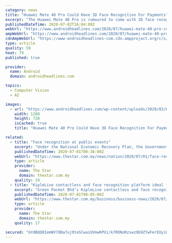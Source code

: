 ```yaml
---
category: news
title: "Huawei Mate 40 Pro Could Have 3D Face Recognition For Payments"
excerpt: "The Huawei Mate 40 Pro is rumoured to come with 3D face recognition for payments as reported by Gizmochina. The world's largest smartphone maker is"
publishedDateTime: 2020-07-02T16:04:00Z
webUrl: "https://www.androidheadlines.com/2020/07/huawei-mate-40-pro-could-have-3d-face-recognition-for-payments.html"
ampWebUrl: "https://www.androidheadlines.com/2020/07/huawei-mate-40-pro-could-have-3d-face-recognition-for-payments.html/amp"
cdnAmpWebUrl: "https://www-androidheadlines-com.cdn.ampproject.org/c/s/www.androidheadlines.com/2020/07/huawei-mate-40-pro-could-have-3d-face-recognition-for-payments.html/amp"
type: article
quality: 59
heat: 79
published: true

provider:
  name: Android
  domain: androidheadlines.com

topics:
  - Computer Vision
  - AI

images:
  - url: "https://www.androidheadlines.com/wp-content/uploads/2020/03/Huawei-Logo-Red-AH-Resized-2020.jpg"
    width: 1280
    height: 720
    isCached: true
    title: "Huawei Mate 40 Pro Could Have 3D Face Recognition For Payments"

related:
  - title: "Face recognition at public events"
    excerpt: "Under the National Economic Recovery Plan, the Government has given its conditional consent for live events such as exhibitions, seminars, conferences, workshops and even weddings to take place starting today."
    publishedDateTime: 2020-07-01T00:38:00Z
    webUrl: "https://www.thestar.com.my/news/nation/2020/07/01/face-recognition-at-public-events"
    type: article
    provider:
      name: The Star
      domain: thestar.com.my
    quality: 19
  - title: "KipleLive contactless and face recognition platform ideal for large events"
    excerpt: "Green Packet Bhd’s KipleLive contactless and face recognition platform was deployed at the “Pasca PKPP Sektor Pelancongan” seminar held yesterday, which was one of the first few live events to be conducted since the movement control order (MCO)."
    publishedDateTime: 2020-07-01T00:05:00Z
    webUrl: "https://www.thestar.com.my/business/business-news/2020/07/01/kiplelive-contactless-and-face-recognition-platform-ideal-for-large-events"
    type: article
    provider:
      name: The Star
      domain: thestar.com.my
    quality: 17

secured: "GYdBQQ0IemWV7OBa7uj9teSCwaiUVmwKPUi/k7RONoRzswz9b9ZYwFerEUyiQcw/vktALspaZQtLidXxVShOZCNGHVlJAZ3pUVAuJ009lrCr7vGxP69ebdZFwQ3y2NMZp4kt/1JSsyQNgtrf2OW708Pa75XmRFhNoDSw7EbLwuUTuNVFlMQmp/NTjEG4G3OIErM2Q2JXOcLMwmFfHAKMiez+8rGDTJxqseP1cyBlOuNN5vYcpuQowywRyQNKiwdavBL6mhr4feCWzwYydO/4qRsaBrRJzECtTjTfkhtVBO2wOIhSQlulwB5TeY/RUd4YEk8UB6g/LdaxySjmRK5I7w==;1EpQBpiLPCmlPnWJ9GeE+g=="
---
```


